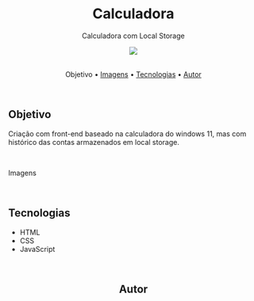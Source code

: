 <h1 align="center">Calculadora</h1>
<p align="center">Calculadora com Local Storage</p>
<div align="center">
<img src="https://img.shields.io/static/v1?label=license&message=free&color=green&style=for-the-badge"/>
</div>
<br>

<p align="center">
 <a href="#objetivo" style="text-decoration: none">Objetivo</a> •
 <a href="#roadmap">Imagens</a> • 
 <a href="#tecnologias">Tecnologias</a> • 
 <a href="#autor">Autor</a>
</p>


<br>
<h2>Objetivo</h2>
<p>Criação com front-end baseado na calculadora do windows 11, mas com histórico das contas armazenados em local storage.</p>
<br>

<p font-weight="bold">Imagens</p>
<br>

<h2>Tecnologias</h2>
<ul>
 <li>HTML</li>
 <li>CSS</li>
 <li>JavaScript</li>
</ul>
<br>

<h2 align="center">Autor</h2>

